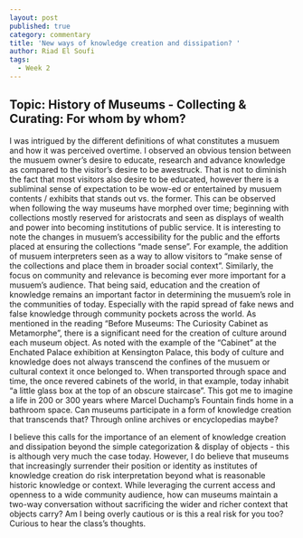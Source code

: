 ```yaml
---
layout: post
published: true
category: commentary
title: 'New ways of knowledge creation and dissipation? '
author: Riad El Soufi
tags:
  - Week 2
---
```


## Topic: History of Museums - Collecting & Curating: For whom by whom?

I was intrigued by the different definitions of what constitutes a musuem and how it was perceived overtime. I observed an obvious tension between the musuem owner’s desire to educate, research and advance knowledge as compared to the visitor’s desire to be awestruck. That is not to diminish the fact that most visitors also desire to be educated, however there is a subliminal sense of expectation to be wow-ed or entertained by musuem contents / exhibits that stands out vs. the former. This can be observed when following the way museums have morphed over time; beginning with collections mostly reserved for aristocrats and seen as displays of wealth and power into becoming institutions of public service. It is interesting to note the changes in musuem’s accessibility for the public and the efforts placed at ensuring the collections “made sense”. For example, the addition of musuem interpreters seen as a way to allow visitors to “make sense of the collections and place them in broader social context”. Similarly, the focus on community and relevance is becoming ever more important for a musuem’s audience. That being said, education and the creation of knowledge remains an important factor in determining the musuem’s role in the communities of today. Especially with the rapid spread of fake news and false knowledge    through community pockets across the world. As mentioned in the reading “Before Museums: The Curiosity Cabinet as Metamorphe”, there is a significant need for the creation of culture around each museum object. As noted with the example of the “Cabinet” at the Enchated Palace exhibition at Kensington Palace, this body of culture and knowledge does not always transcend the confines of the musuem or cultural context it once belonged to. When transported through space and time, the once revered cabinets of the world, in that example, today inhabit “a little glass box at the top of an obscure staircase”. This got me to imagine a life in 200 or 300 years where Marcel Duchamp’s Fountain finds home in a bathroom space. Can museums participate in a form of knowledge  creation that transcends that? Through online archives or encyclopedias maybe? 

I believe this calls for the importance of an element of knowledge creation and dissipation beyond the simple categorization & display of objects - this is although very much the case today. However, I do believe that museums that increasingly surrender their position or identity as institutes of knowledge creation do risk interpretation beyond what is reasonable historic knowledge or context. While leveraging the current access and openness to a wide community audience, how can museums maintain a two-way conversation without sacrificing the wider and richer context that objects carry? Am I being overly cautious or is this a real risk for you too? Curious to hear the class’s thoughts.  
